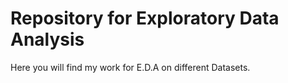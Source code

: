 # Repository for Exploratory Data Analysis
Here you will find my work for E.D.A on different Datasets.
